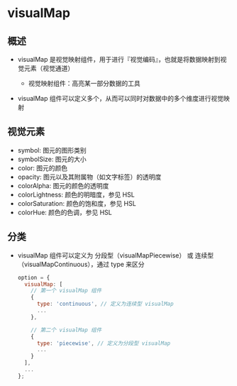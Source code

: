 # visualMap

## 概述

+ visualMap 是视觉映射组件，用于进行『视觉编码』，也就是将数据映射到视觉元素（视觉通道）

  + 视觉映射组件：高亮某一部分数据的工具

+ visualMap 组件可以定义多个，从而可以同时对数据中的多个维度进行视觉映射

## 视觉元素

+ symbol: 图元的图形类别
+ symbolSize: 图元的大小
+ color: 图元的颜色
+ opacity: 图元以及其附属物（如文字标签）的透明度
+ colorAlpha: 图元的颜色的透明度
+ colorLightness: 颜色的明暗度，参见 HSL
+ colorSaturation: 颜色的饱和度，参见 HSL
+ colorHue: 颜色的色调，参见 HSL

## 分类

+ visualMap 组件可以定义为 分段型（visualMapPiecewise） 或 连续型（visualMapContinuous），通过 type 来区分

  ```js
  option = {
    visualMap: [
      // 第一个 visualMap 组件
      {
        type: 'continuous', // 定义为连续型 visualMap
        ...
      },

      // 第二个 visualMap 组件
      {
        type: 'piecewise', // 定义为分段型 visualMap
        ...
      }
    ],
    ...
  };
  ```
